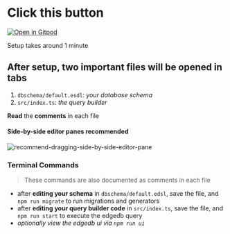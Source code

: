 # Click this button
[![Open in Gitpod](https://gitpod.io/button/open-in-gitpod.svg)](https://gitpod.io/#https://github.com/mcgrealife/edgdedb-node-ts-playground-template)

Setup takes around 1 minute

## After setup, **two important files** will be opened in **tabs**
1. `dbschema/default.esdl`: *your database schema*
2. `src/index.ts`: *the query builder*

**Read** the **comments** in each file


#### Side-by-side editor panes recommended
![recommend-dragging-side-by-side-editor-pane](https://user-images.githubusercontent.com/11381911/222273526-c1230d51-c6d8-422d-9bf5-5a878b38a025.gif)



### Terminal Commands
> These commands are also documented as comments in each file
- after **editing your schema** in `dbschema/default.edsl`, save the file, and `npm run migrate` to run migrations and generators
- after **editing your query builder code** in `src/index.ts`, save the file, and `npm run start` to execute the edgedb query
- *optionally view the edgedb ui via `npm run ui`*
